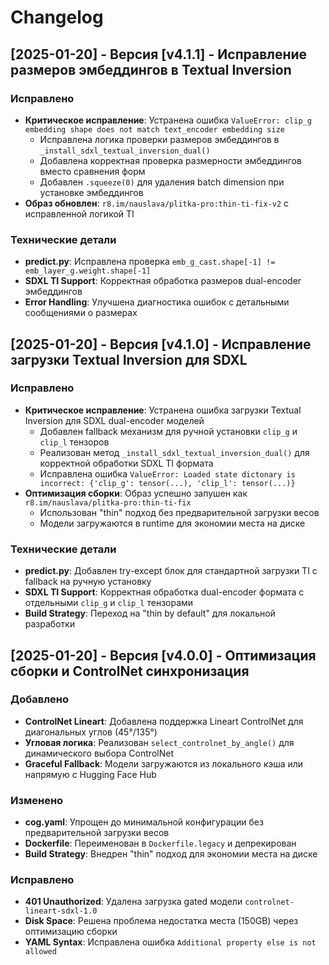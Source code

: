 # Changelog

## [2025-01-20] - Версия [v4.1.1] - Исправление размеров эмбеддингов в Textual Inversion

### Исправлено
- **Критическое исправление**: Устранена ошибка `ValueError: clip_g embedding shape does not match text_encoder embedding size`
  - Исправлена логика проверки размеров эмбеддингов в `_install_sdxl_textual_inversion_dual()`
  - Добавлена корректная проверка размерности эмбеддингов вместо сравнения форм
  - Добавлен `.squeeze(0)` для удаления batch dimension при установке эмбеддингов
- **Образ обновлен**: `r8.im/nauslava/plitka-pro:thin-ti-fix-v2` с исправленной логикой TI

### Технические детали
- **predict.py**: Исправлена проверка `emb_g_cast.shape[-1] != emb_layer_g.weight.shape[-1]`
- **SDXL TI Support**: Корректная обработка размеров dual-encoder эмбеддингов
- **Error Handling**: Улучшена диагностика ошибок с детальными сообщениями о размерах

## [2025-01-20] - Версия [v4.1.0] - Исправление загрузки Textual Inversion для SDXL

### Исправлено
- **Критическое исправление**: Устранена ошибка загрузки Textual Inversion для SDXL dual-encoder моделей
  - Добавлен fallback механизм для ручной установки `clip_g` и `clip_l` тензоров
  - Реализован метод `_install_sdxl_textual_inversion_dual()` для корректной обработки SDXL TI формата
  - Исправлена ошибка `ValueError: Loaded state dictonary is incorrect: {'clip_g': tensor(...), 'clip_l': tensor(...)}`
- **Оптимизация сборки**: Образ успешно запушен как `r8.im/nauslava/plitka-pro:thin-ti-fix`
  - Использован "thin" подход без предварительной загрузки весов
  - Модели загружаются в runtime для экономии места на диске

### Технические детали
- **predict.py**: Добавлен try-except блок для стандартной загрузки TI с fallback на ручную установку
- **SDXL TI Support**: Корректная обработка dual-encoder формата с отдельными `clip_g` и `clip_l` тензорами
- **Build Strategy**: Переход на "thin by default" для локальной разработки

## [2025-01-20] - Версия [v4.0.0] - Оптимизация сборки и ControlNet синхронизация

### Добавлено
- **ControlNet Lineart**: Добавлена поддержка Lineart ControlNet для диагональных углов (45°/135°)
- **Угловая логика**: Реализован `select_controlnet_by_angle()` для динамического выбора ControlNet
- **Graceful Fallback**: Модели загружаются из локального кэша или напрямую с Hugging Face Hub

### Изменено
- **cog.yaml**: Упрощен до минимальной конфигурации без предварительной загрузки весов
- **Dockerfile**: Переименован в `Dockerfile.legacy` и депрекирован
- **Build Strategy**: Внедрен "thin" подход для экономии места на диске

### Исправлено
- **401 Unauthorized**: Удалена загрузка gated модели `controlnet-lineart-sdxl-1.0`
- **Disk Space**: Решена проблема недостатка места (150GB) через оптимизацию сборки
- **YAML Syntax**: Исправлена ошибка `Additional property else is not allowed`
